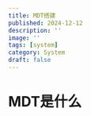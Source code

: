 ```yaml
---
title: MDT搭建
published: 2024-12-12
description: ''
image: ''
tags: [system]
category: System
draft: false 
---
```


# MDT是什么

